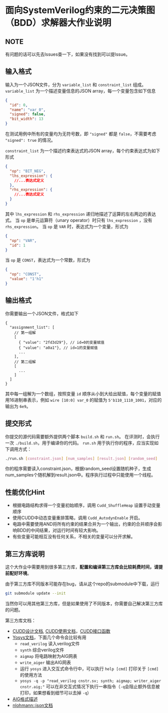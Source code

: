 # 面向SystemVerilog约束的二元决策图（BDD）求解器大作业说明
## NOTE
有问题的话可以先去Issues查一下，如果没有找到可以提Issue。

## 输入格式
输入为一个JSON文件，分为 `variable_list` 和 `constraint_list` 组成。`variable_list` 为一个描述变量信息的JSON array，每一个变量包含如下信息
```json
{
  "id": 0,
  "name": "var_0",
  "signed": false,
  "bit_width": 13
}
```
在测试用例中所有的变量均为无符号数，即 `"signed"` 都是 `false`，不需要考虑 `"signed": true` 的情况。

`constraint_list` 为一个描述约束表达式的JSON array，每个约束表达式为如下形式
```json
{
  "op": "BIT_NEG",
  "lhs_expression": {
    //...表达式定义
  },
  "rhs_expression": {
    //...表达式定义
  }
}
```
其中 `lhs_expression` 和 `rhs_expression` 递归地描述了运算的左右两边的表达式。
当 `op` 是单元运算符（unary operator）时只有 `lhs_expression` ，没有 `rhs_expression`。
当 `op` 是 `VAR` 时，表达式为一个变量，形式为
```json
{
  "op": "VAR",
  "id": 1
}
```
当 `op` 是 `CONST`，表达式为一个常数，形式为
```json
{
  "op": "CONST",
  "value": "1'h1"
}
```

## 输出格式
你需要输出一个JSON文件，格式如下
```hjson
{
  "assignment_list": [
    // 第一组解
    [
      { "value": "2fd3d29"}, // id=0的变量赋值
      { "value": "a0a1"}, // id=1的变量赋值
      ...
    ],
    // 第二组解
    [
      ...
    ]
  ]
}
```
其中每一组解为一个数组，按照变量 `id` 顺序从小到大给出赋值，每个变量的赋值用16进制串表示，例如 `wire [10:0] var_0` 的赋值为 `5'b110_1110_1001`，对应的输出为 `6e9`。

## 提交形式
你提交的源代码需要额外提供两个脚本 `build.sh` 和 `run.sh`。
在评测时，会执行一次 `./build.sh`，用于编译你的代码。
`run.sh` 用于执行你的程序，应当实现如下调用方式：
```bash
./run.sh [constraint.json] [num_samples] [result.json] [random_seed]
```
你的程序需要读入constraint.json，根据random_seed设置随机种子，生成num_samples个随机解到result.json中。程序执行过程中只能使用一个线程。

## 性能优化Hint
- 根据电路结构求得一个变量初始顺序，调用 `Cudd_ShuffleHeap` 设置手动变量顺序
- 使用CUDD中动态变量重排策略，调用 `Cudd_AutodynEnable` 开启。
- 电路中需要使用AND将所有约束的结果合并为一个输出，约束的合并顺序会影响BDD的中间结果，对运行时间有较大影响。
- 有些变量可能相互没有任何关系，不相关的变量可以分开求解。
  
## 第三方库说明
这个大作业中需要用到很多第三方库，**配置和编译第三方库会比较耗费时间，请提前配好环境**。

由于第三方库不同版本可能存在bug，请从这个repo的submodule中下载，运行
```bash
git submodule update --init
```
当然你可以用其他第三方库，但是如果使用了不同版本，你需要自己解决第三方库的问题。

第三方库文档：
- [CUDD设计文档](http://web.mit.edu/sage/export/tmp/y/usr/share/doc/polybori/cudd/node4.html), [CUDD使用文档](http://web.mit.edu/sage/export/tmp/y/usr/share/doc/polybori/cudd/node3.html)，[CUDD接口函数](http://web.mit.edu/sage/export/tmp/y/usr/share/doc/polybori/cudd/cuddExtDet.html)
- [Yosys文档](https://yosyshq.readthedocs.io/projects/yosys/en/latest/index.html)，下面几个命令会比较有用
  - `read_verilog` 读入verilog文件
  - `synth` 综合verilog文件
  - `aigmap` 将电路映射为AIG网表
  - `write_aiger` 输出AIG网表
  - 运行 `yosys` 进入交互式命令行中，可以执行 `help [cmd]` 打印关于 `[cmd]` 的使用方法
  - `yosys -q -p "read_verilog cnstr.sv; synth; aigmap; writer_aiger cnstr.aig;"` 可以在非交互式情况下执行一串指令（`-q`会阻止额外信息被打印，如果想看到细节可以去掉 `-q`）
- [AIG格式描述](https://github.com/arminbiere/aiger/blob/master/FORMAT)
- [nlohmann::json文档](https://github.com/nlohmann/json?tab=readme-ov-file#read-json-from-a-file)
